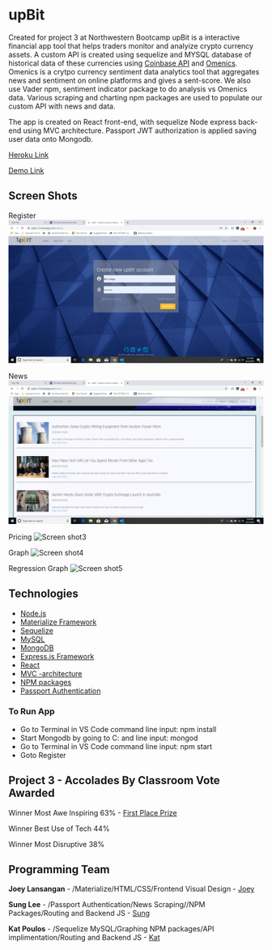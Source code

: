 # upBit

Created for project 3 at Northwestern Bootcamp upBit is a interactive financial app tool that helps traders monitor and analyize crypto currency assets.  A custom API is created using sequelize and MYSQL database of historical data of these currencies using [Coinbase API](https://developers.coinbase.com/) and [Omenics](https://omenics.com/dashboard).  Omenics is a crytpo currency sentiment data analytics tool that aggregates news and sentiment on online platforms and gives a sent-score.  We also use Vader npm, sentiment indicator package to do analysis vs Omenics data.  Various scraping and charting npm packages are used to populate our custom API with news and data.

The app is created on React front-end, with sequelize Node express back-end using MVC architecture.  Passport JWT authorization is applied saving user data onto Mongodb.  

[Heroku Link](https://upbit-v1.herokuapp.com/)

[Demo Link](https://drive.google.com/file/d/1aDF-X-xB6eF7m2S9AK5EJ1kjxpvuBAh5/view)



## Screen Shots
Register
![Screen shot](client\public\assets\screenshots\Register.png)

News
![Screen shot2](\client\public\assets\screenshots\News.png)

Pricing
![Screen shot3](.\public\assets\screenshots\Pricing.png)

Graph
![Screen shot4](..\public\assets\screenshots\Graph.png)

Regression Graph
![Screen shot5](\public\assets\screenshots\GraphReg.png)


## Technologies 
- [Node.js](https://en.wikipedia.org/wiki/Node.js)
- [Materialize Framework](https://materializecss.com/)
- [Sequelize](http://docs.sequelizejs.com/)
- [MySQL](https://en.wikipedia.org/wiki/MySQL)
- [MongoDB](https://www.mongodb.com/)
- [Express.js Framework](https://expressjs.com/)
- [React](https://reactjs.org)
- [MVC -architecture](https://en.wikipedia.org/wiki/Model%E2%80%93view%E2%80%93controller)
- [NPM packages](https://www.npmjs.com/)
- [Passport Authentication](http://www.passportjs.org)

### To Run App

- Go to Terminal in VS Code command line input: npm install
- Start Mongodb by going to C: and line input: mongod
- Go to Terminal in VS Code command line input: npm start
- Goto Register 

## Project 3 - Accolades By Classroom Vote Awarded
Winner Most Awe Inspiring 63%  - [First Place Prize](https://drive.google.com/open?id=1022WP89pugTqxPqD5oE1mUStJE7R9jZUqwkuoqEsXbc)

Winner Best Use of Tech 44%

Winner Most Disruptive 38%

## Programming Team

**Joey Lansangan** - /Materialize/HTML/CSS/Frontend Visual Design - [Joey](https://joeylansangan.github.io/streetcode/)

**Sung Lee** - /Passport Authentication/News Scraping//NPM Packages/Routing and Backend JS - [Sung](https://sungsoolee2.github.io/developer-portfolio/)

**Kat Poulos** - /Sequelize MySQL/Graphing NPM packages/API implimentation/Routing and Backend JS - [Kat](https://www.linkedin.com/in/katerina-poulos-451a53189/)

